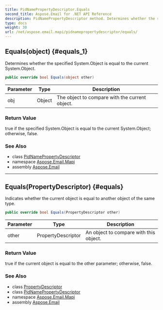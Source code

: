 ```yaml
---
title: PidNamePropertyDescriptor.Equals
second_title: Aspose.Email for .NET API Reference
description: PidNamePropertyDescriptor method. Determines whether the specified System.Object is equal to the current System.Object
type: docs
weight: 30
url: /net/aspose.email.mapi/pidnamepropertydescriptor/equals/
---
```

## Equals(object) {#equals_1}

Determines whether the specified System.Object is equal to the current System.Object.

```csharp
public override bool Equals(object other)
```

| Parameter | Type | Description |
| --- | --- | --- |
| obj | Object | The object to compare with the current object. |

### Return Value

true if the specified System.Object is equal to the current System.Object; otherwise, false.

### See Also

* class [PidNamePropertyDescriptor](../)
* namespace [Aspose.Email.Mapi](../../pidnamepropertydescriptor/)
* assembly [Aspose.Email](../../../)

---

## Equals(PropertyDescriptor) {#equals}

Indicates whether the current object is equal to another object of the same type.

```csharp
public override bool Equals(PropertyDescriptor other)
```

| Parameter | Type | Description |
| --- | --- | --- |
| other | PropertyDescriptor | An object to compare with this object. |

### Return Value

true if the current object is equal to the other parameter; otherwise, false.

### See Also

* class [PropertyDescriptor](../../propertydescriptor/)
* class [PidNamePropertyDescriptor](../)
* namespace [Aspose.Email.Mapi](../../pidnamepropertydescriptor/)
* assembly [Aspose.Email](../../../)


